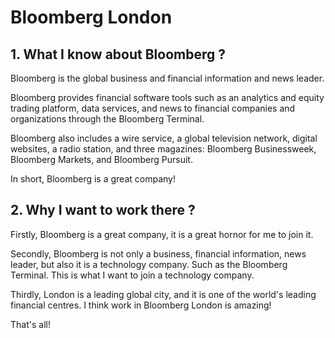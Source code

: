 
# Bloomberg London

## 1. What I know about Bloomberg ?

Bloomberg is the global business and financial information and news leader.

Bloomberg provides financial software tools such as an analytics and equity trading platform,
data services, and news to financial companies and organizations through the Bloomberg Terminal.

Bloomberg also includes a wire service, a global television network, digital websites, a radio station,
and three magazines: Bloomberg Businessweek, Bloomberg Markets, and Bloomberg Pursuit.

In short, Bloomberg is a great company!

## 2. Why I want to work there ?

Firstly, Bloomberg is a great company, it is a great hornor for me to join it.

Secondly, Bloomberg is not only a business, financial information, news leader, but also
it is a technology company. Such as the Bloomberg Terminal. This is what I want to join
a technology company.

Thirdly, London is a leading global city, and it is one of the world's leading financial
centres. I think work in Bloomberg London is amazing!

That's all!



